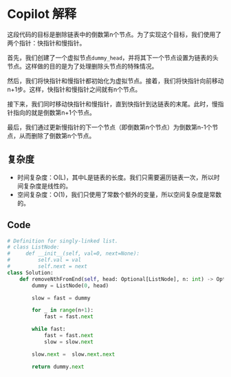 # Copilot 解释

这段代码的目标是删除链表中的倒数第n个节点。为了实现这个目标，我们使用了两个指针：快指针和慢指针。

首先，我们创建了一个虚拟节点`dummy_head`，并将其下一个节点设置为链表的头节点。这样做的目的是为了处理删除头节点的特殊情况。

然后，我们将快指针和慢指针都初始化为虚拟节点。接着，我们将快指针向前移动n+1步。这样，快指针和慢指针之间就有n个节点。

接下来，我们同时移动快指针和慢指针，直到快指针到达链表的末尾。此时，慢指针指向的就是倒数第n+1个节点。

最后，我们通过更新慢指针的下一个节点（即倒数第n个节点）为倒数第n-1个节点，从而删除了倒数第n个节点。

## 复杂度
- 时间复杂度：O(L)，其中L是链表的长度。我们只需要遍历链表一次，所以时间复杂度是线性的。
- 空间复杂度：O(1)，我们只使用了常数个额外的变量，所以空间复杂度是常数的。


## Code

```python
# Definition for singly-linked list.
# class ListNode:
#     def __init__(self, val=0, next=None):
#         self.val = val
#         self.next = next
class Solution:
    def removeNthFromEnd(self, head: Optional[ListNode], n: int) -> Optional[ListNode]:
        dummy = ListNode(0, head)

        slow = fast = dummy

        for _ in range(n+1):
            fast = fast.next

        while fast:
            fast = fast.next
            slow = slow.next

        slow.next =  slow.next.next

        return dummy.next
```
